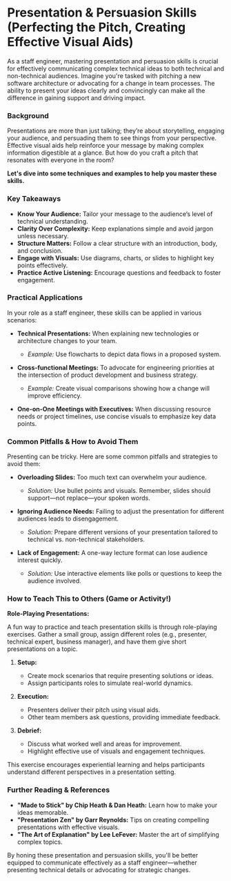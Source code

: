 # Presentation & Persuasion Skills (Perfecting the Pitch, Creating Effective Visual Aids)

As a staff engineer, mastering presentation and persuasion skills is crucial for effectively communicating complex technical ideas to both technical and non-technical audiences. Imagine you're tasked with pitching a new software architecture or advocating for a change in team processes. The ability to present your ideas clearly and convincingly can make all the difference in gaining support and driving impact.

### Background

Presentations are more than just talking; they’re about storytelling, engaging your audience, and persuading them to see things from your perspective. Effective visual aids help reinforce your message by making complex information digestible at a glance. But how do you craft a pitch that resonates with everyone in the room?

**Let's dive into some techniques and examples to help you master these skills.**

### Key Takeaways

- **Know Your Audience:** Tailor your message to the audience’s level of technical understanding.
- **Clarity Over Complexity:** Keep explanations simple and avoid jargon unless necessary.
- **Structure Matters:** Follow a clear structure with an introduction, body, and conclusion.
- **Engage with Visuals:** Use diagrams, charts, or slides to highlight key points effectively.
- **Practice Active Listening:** Encourage questions and feedback to foster engagement.

### Practical Applications

In your role as a staff engineer, these skills can be applied in various scenarios:

- **Technical Presentations:** When explaining new technologies or architecture changes to your team. 
  - *Example:* Use flowcharts to depict data flows in a proposed system.
  
- **Cross-functional Meetings:** To advocate for engineering priorities at the intersection of product development and business strategy.
  - *Example:* Create visual comparisons showing how a change will improve efficiency.

- **One-on-One Meetings with Executives:** When discussing resource needs or project timelines, use concise visuals to emphasize key data points.

### Common Pitfalls & How to Avoid Them

Presenting can be tricky. Here are some common pitfalls and strategies to avoid them:

- **Overloading Slides:** Too much text can overwhelm your audience.
  - *Solution:* Use bullet points and visuals. Remember, slides should support—not replace—your spoken words.

- **Ignoring Audience Needs:** Failing to adjust the presentation for different audiences leads to disengagement.
  - *Solution:* Prepare different versions of your presentation tailored to technical vs. non-technical stakeholders.

- **Lack of Engagement:** A one-way lecture format can lose audience interest quickly.
  - *Solution:* Use interactive elements like polls or questions to keep the audience involved.

### How to Teach This to Others (Game or Activity!)

**Role-Playing Presentations:**

A fun way to practice and teach presentation skills is through role-playing exercises. Gather a small group, assign different roles (e.g., presenter, technical expert, business manager), and have them give short presentations on a topic.

1. **Setup:** 
   - Create mock scenarios that require presenting solutions or ideas.
   - Assign participants roles to simulate real-world dynamics.

2. **Execution:**
   - Presenters deliver their pitch using visual aids.
   - Other team members ask questions, providing immediate feedback.

3. **Debrief:**
   - Discuss what worked well and areas for improvement.
   - Highlight effective use of visuals and engagement techniques.

This exercise encourages experiential learning and helps participants understand different perspectives in a presentation setting.

### Further Reading & References

- **"Made to Stick" by Chip Heath & Dan Heath:** Learn how to make your ideas memorable.
- **"Presentation Zen" by Garr Reynolds:** Tips on creating compelling presentations with effective visuals.
- **"The Art of Explanation" by Lee LeFever:** Master the art of simplifying complex topics.

By honing these presentation and persuasion skills, you'll be better equipped to communicate effectively as a staff engineer—whether presenting technical details or advocating for strategic changes.